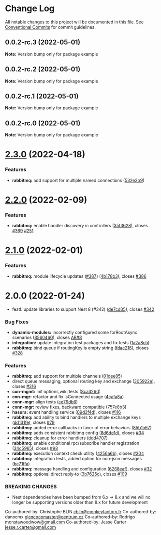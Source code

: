 # Change Log

All notable changes to this project will be documented in this file.
See [Conventional Commits](https://conventionalcommits.org) for commit guidelines.

## 0.0.2-rc.3 (2022-05-01)

**Note:** Version bump only for package example





## 0.0.2-rc.2 (2022-05-01)

**Note:** Version bump only for package example





## 0.0.2-rc.1 (2022-05-01)

**Note:** Version bump only for package example





## 0.0.2-rc.0 (2022-05-01)

**Note:** Version bump only for package example





# [2.3.0](https://github.com/golevelup/nestjs/compare/rabbitmq-integration@2.2.0...rabbitmq-integration@2.3.0) (2022-04-18)

### Features

- **rabbitmq:** add support for multiple named connections ([532e2b9](https://github.com/golevelup/nestjs/commit/532e2b9a134d8a27ef6af36c2a71fab7e95c133d))

# [2.2.0](https://github.com/golevelup/nestjs/compare/rabbitmq-integration@2.1.0...rabbitmq-integration@2.2.0) (2022-02-09)

### Features

- **rabbitmq:** enable handler discovery in controllers ([35f3628](https://github.com/golevelup/nestjs/commit/35f36282272918759d2697c4e2fe2a4245f35146)), closes [#369](https://github.com/golevelup/nestjs/issues/369) [#251](https://github.com/golevelup/nestjs/issues/251)

# [2.1.0](https://github.com/golevelup/nestjs/compare/rabbitmq-integration@2.0.0...rabbitmq-integration@2.1.0) (2022-02-01)

### Features

- **rabbitmq:** module lifecycle updates ([#387](https://github.com/golevelup/nestjs/issues/387)) ([4b178b3](https://github.com/golevelup/nestjs/commit/4b178b39d3a2d5600cf705ca3a2b99188ea12fc2)), closes [#386](https://github.com/golevelup/nestjs/issues/386)

# 2.0.0 (2022-01-24)

- feat!: update libraries to support Nest 8 (#342) ([de7cd35](https://github.com/golevelup/nestjs/commit/de7cd35ac2e63d66af76b792d5bf99b4a2d82bb4)), closes [#342](https://github.com/golevelup/nestjs/issues/342)

### Bug Fixes

- **dynamic-modules:** incorrectly configured some forRootAsync scenarios ([8560460](https://github.com/golevelup/nestjs/commit/85604602b674cb3a8a27f3ba8284f98ba5e69b74)), closes [AB#8](https://github.com/AB/issues/8)
- **integration:** update integration test packages and fix tests ([1a2a8cb](https://github.com/golevelup/nestjs/commit/1a2a8cbaaf14f27fd7d4259352658cab2eee1eaf))
- **rabbitmq:** bind queue if routingKey is empty string ([fdac216](https://github.com/golevelup/nestjs/commit/fdac2169ba4331f02a89963bce74164b552a6093)), closes [#328](https://github.com/golevelup/nestjs/issues/328)

### Features

- **rabbitmq:** add support for multiple channels ([01dee85](https://github.com/golevelup/nestjs/commit/01dee85f0c64c57f08caab5fd3a21a283bde15cb))
- direct queue messaging, optional routing key and exchange ([305922e](https://github.com/golevelup/nestjs/commit/305922e97453956da0177c44a1415c4720e9db01)), closes [#316](https://github.com/golevelup/nestjs/issues/316)
- **con-mgmt:** init options,wiki,tests ([8ca3260](https://github.com/golevelup/nestjs/commit/8ca32603165bcab3228b573806a3b71ebec4d74f))
- **con-mgr:** refactor and fix isConnected usage ([4cafa8a](https://github.com/golevelup/nestjs/commit/4cafa8a3c7667e79582aa8742c7a5b4ae710f2db))
- **conn-mgr:** align tests ([ce79db6](https://github.com/golevelup/nestjs/commit/ce79db6c9906d461ab2147c1473f81fb61902050))
- **conn-mgr:** review fixes, backward compatible ([757e8b3](https://github.com/golevelup/nestjs/commit/757e8b3deb5dcaecf4844bd1a072bb11da1f16ed))
- **hasura:** event handling service ([09d3f4d](https://github.com/golevelup/nestjs/commit/09d3f4df0a6e5c5d803839df0db81197ddbc9716)), closes [#116](https://github.com/golevelup/nestjs/issues/116)
- **rabbitmq:** add ability to bind handlers to multiple exchange keys ([dd131fe](https://github.com/golevelup/nestjs/commit/dd131feaa4784fe1c6c5192a8feba1a81854e5ea)), closes [#79](https://github.com/golevelup/nestjs/issues/79)
- **rabbitmq:** added error callbacks in favor of error behaviors ([85b1b67](https://github.com/golevelup/nestjs/commit/85b1b67c50a357d6b0d7a5bfc3f1eb281418b391))
- **rabbitmq:** adds consistent rabbitmq config ([8d6de1d](https://github.com/golevelup/nestjs/commit/8d6de1d650d5ecb51aa090b04f27196402957c64)), closes [#34](https://github.com/golevelup/nestjs/issues/34)
- **rabbitmq:** cleanup for error handlers ([ddd4707](https://github.com/golevelup/nestjs/commit/ddd470796eb0787d12cf6e8be32682a213e2eae4))
- **rabbitmq:** enable conditional rpc/subscribe handler registration ([34c5965](https://github.com/golevelup/nestjs/commit/34c5965a8d6b2864d70433562b0497f04490953a)), closes [#98](https://github.com/golevelup/nestjs/issues/98)
- **rabbitmq:** execution context check utility ([4256a6b](https://github.com/golevelup/nestjs/commit/4256a6bfed97ae70102a0d1e418548d1a481b53d)), closes [#204](https://github.com/golevelup/nestjs/issues/204)
- **rabbitmq:** integration tests, added option for non-json messages ([bc71ffa](https://github.com/golevelup/nestjs/commit/bc71ffa45a4ca75146106b6ee3af57e9e17002f0))
- **rabbitmq:** message handling and configuration ([6268eaf](https://github.com/golevelup/nestjs/commit/6268eaf04723b0fcb8ea60cc6c9ae3d79b228cff)), closes [#32](https://github.com/golevelup/nestjs/issues/32)
- **rabbitmq:** optional direct reply-to ([3b7625c](https://github.com/golevelup/nestjs/commit/3b7625c400cfb59643c5fee4ff3e5a84f73aa6ea)), closes [#109](https://github.com/golevelup/nestjs/issues/109)

### BREAKING CHANGES

- Nest dependencies have been bumped from 6.x -> 8.x and we will no longer be supporting versions older than 8.x for future development

Co-authored-by: Christophe BLIN <cblin@monkeyfactory.fr>
Co-authored-by: danocmx <glencocomaster@centrum.cz>
Co-authored-by: Rodrigo <monstawoodwow@gmail.com>
Co-authored-by: Jesse Carter <jesse.r.carter@gmail.com>
